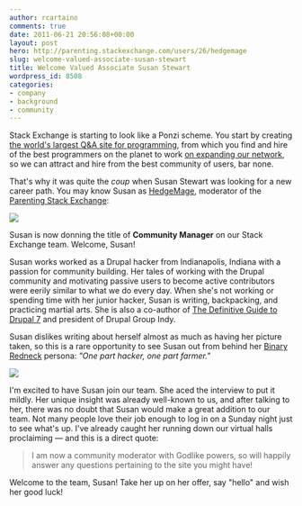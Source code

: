 ```yaml
---
author: rcartaino
comments: true
date: 2011-06-21 20:56:08+00:00
layout: post
hero: http://parenting.stackexchange.com/users/26/hedgemage
slug: welcome-valued-associate-susan-stewart
title: Welcome Valued Associate Susan Stewart
wordpress_id: 8508
categories:
- company
- background
- community
---
```


Stack Exchange is starting to look like a Ponzi scheme. You start by creating [the world's largest Q&A site for programming](http://stackoverflow.com), from which you find and hire of the best programmers on the planet to work [on expanding our network](http://stackexchange.com/sites?sort=newest), so we can attract and hire from the best community of users, bar none.

That's why it was quite the _coup_ when Susan Stewart was looking for a new career path. You may know Susan as [HedgeMage](http://parenting.stackexchange.com/users/26/hedgemage), moderator of the [Parenting Stack Exchange](http://parenting.stackexchange.com):

[![](http://blog.stackoverflow.com/wp-content/uploads/HedgeMage.png)](http://parenting.stackexchange.com/users/26/hedgemage)

Susan is now donning the title of **Community Manager** on our Stack Exchange team. Welcome, Susan!

Susan works worked as a Drupal hacker from Indianapolis, Indiana with a passion for community building. Her tales of working with the Drupal community and motivating passive users to become active contributors were eerily similar to what we do every day. When she's not working or spending time with her junior hacker, Susan is writing, backpacking, and practicing martial arts. She is also a co-author of [The Definitive Guide to Drupal 7](http://www.amazon.com/Definitive-Guide-Drupal-7/dp/1430231351/ref=sr_1_1?ie=UTF8&s=books&qid=1308678229&sr=8-1) and president of Drupal Group Indy.

Susan dislikes writing about herself almost as much as having her picture taken, so this is a rare opportunity to see Susan out from behind her [Binary Redneck](http://www.binaryredneck.net) persona: _"One part hacker, one part farmer."_

![](/blog/images/wordpress/Susan_Stewart.png)

I'm excited to have Susan join our team. She aced the interview to put it mildly. Her unique insight was already well-known to us, and after talking to her, there was no doubt that Susan would make a great addition to our team. Not many people love their job enough to log in on a Sunday night just to see what's up. I've already caught her running down our virtual halls proclaiming — and this is a direct quote:



<blockquote>I am now a community moderator with Godlike powers, so will happily answer any questions pertaining to the site you might have!</blockquote>



Welcome to the team, Susan! Take her up on her offer, say "hello" and wish her good luck!
